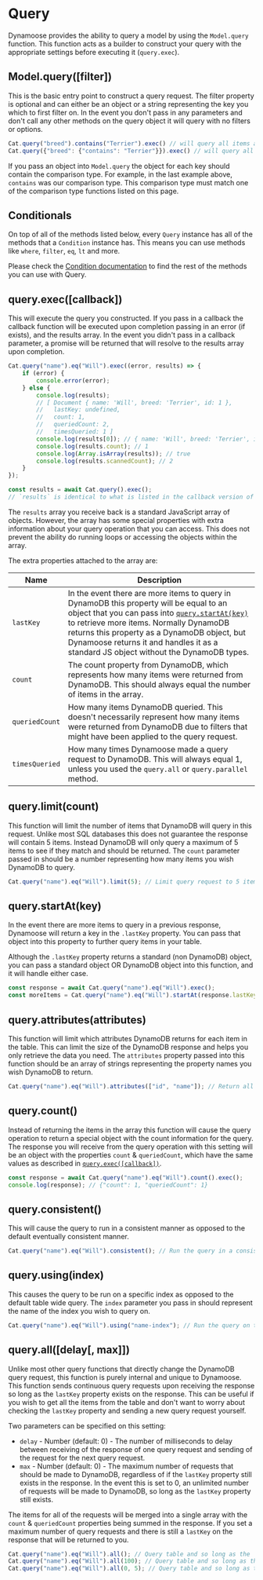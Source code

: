 # Query

Dynamoose provides the ability to query a model by using the `Model.query` function. This function acts as a builder to construct your query with the appropriate settings before executing it (`query.exec`).

## Model.query([filter])

This is the basic entry point to construct a query request. The filter property is optional and can either be an object or a string representing the key you which to first filter on. In the event you don't pass in any parameters and don't call any other methods on the query object it will query with no filters or options.

```js
Cat.query("breed").contains("Terrier").exec() // will query all items and filter all items where the key `breed` contains `Terrier`
Cat.query({"breed": {"contains": "Terrier"}}).exec() // will query all items and filter all items where the key `breed` contains `Terrier`
```

If you pass an object into `Model.query` the object for each key should contain the comparison type. For example, in the last example above, `contains` was our comparison type. This comparison type must match one of the comparison type functions listed on this page.

## Conditionals

On top of all of the methods listed below, every `Query` instance has all of the methods that a `Condition` instance has. This means you can use methods like `where`, `filter`, `eq`, `lt` and more.

Please check the [Condition documentation](Condition.md) to find the rest of the methods you can use with Query.

## query.exec([callback])

This will execute the query you constructed. If you pass in a callback the callback function will be executed upon completion passing in an error (if exists), and the results array. In the event you didn't pass in a callback parameter, a promise will be returned that will resolve to the results array upon completion.

```js
Cat.query("name").eq("Will").exec((error, results) => {
	if (error) {
		console.error(error);
	} else {
		console.log(results);
		// [ Document { name: 'Will', breed: 'Terrier', id: 1 },
		//   lastKey: undefined,
		//   count: 1,
		//   queriedCount: 2,
		//   timesQueried: 1 ]
		console.log(results[0]); // { name: 'Will', breed: 'Terrier', id: 1 }
		console.log(results.count); // 1
		console.log(Array.isArray(results)); // true
		console.log(results.scannedCount); // 2
	}
});
```

```js
const results = await Cat.query().exec();
// `results` is identical to what is listed in the callback version of this function.
```

The `results` array you receive back is a standard JavaScript array of objects. However, the array has some special properties with extra information about your query operation that you can access. This does not prevent the ability do running loops or accessing the objects within the array.

The extra properties attached to the array are:

| Name | Description |
|---|---|
| `lastKey` | In the event there are more items to query in DynamoDB this property will be equal to an object that you can pass into [`query.startAt(key)`](#querystartatkey) to retrieve more items. Normally DynamoDB returns this property as a DynamoDB object, but Dynamoose returns it and handles it as a standard JS object without the DynamoDB types. |
| `count` | The count property from DynamoDB, which represents how many items were returned from DynamoDB. This should always equal the number of items in the array. |
| `queriedCount` | How many items DynamoDB queried. This doesn't necessarily represent how many items were returned from DynamoDB due to filters that might have been applied to the query request. |
| `timesQueried` | How many times Dynamoose made a query request to DynamoDB. This will always equal 1, unless you used the `query.all` or `query.parallel` method. |

## query.limit(count)

This function will limit the number of items that DynamoDB will query in this request. Unlike most SQL databases this does not guarantee the response will contain 5 items. Instead DynamoDB will only query a maximum of 5 items to see if they match and should be returned. The `count` parameter passed in should be a number representing how many items you wish DynamoDB to query.

```js
Cat.query("name").eq("Will").limit(5); // Limit query request to 5 items
```

## query.startAt(key)

In the event there are more items to query in a previous response, Dynamoose will return a key in the `.lastKey` property. You can pass that object into this property to further query items in your table.

Although the `.lastKey` property returns a standard (non DynamoDB) object, you can pass a standard object OR DynamoDB object into this function, and it will handle either case.

```js
const response = await Cat.query("name").eq("Will").exec();
const moreItems = Cat.query("name").eq("Will").startAt(response.lastKey);
```

## query.attributes(attributes)

This function will limit which attributes DynamoDB returns for each item in the table. This can limit the size of the DynamoDB response and helps you only retrieve the data you need. The `attributes` property passed into this function should be an array of strings representing the property names you wish DynamoDB to return.

```js
Cat.query("name").eq("Will").attributes(["id", "name"]); // Return all documents but only return the `id` & `name` properties for each item
```

## query.count()

Instead of returning the items in the array this function will cause the query operation to return a special object with the count information for the query. The response you will receive from the query operation with this setting will be an object with the properties `count` & `queriedCount`, which have the same values as described in [`query.exec([callback])`](#queryexeccallback).

```js
const response = await Cat.query("name").eq("Will").count().exec();
console.log(response); // {"count": 1, "queriedCount": 1}
```

## query.consistent()

This will cause the query to run in a consistent manner as opposed to the default eventually consistent manner.

```js
Cat.query("name").eq("Will").consistent(); // Run the query in a consistent manner
```

## query.using(index)

This causes the query to be run on a specific index as opposed to the default table wide query. The `index` parameter you pass in should represent the name of the index you wish to query on.

```js
Cat.query("name").eq("Will").using("name-index"); // Run the query on the `name-index` index
```

## query.all([delay[, max]])

Unlike most other query functions that directly change the DynamoDB query request, this function is purely internal and unique to Dynamoose. This function sends continuous query requests upon receiving the response so long as the `lastKey` property exists on the response. This can be useful if you wish to get all the items from the table and don't want to worry about checking the `lastKey` property and sending a new query request yourself.

Two parameters can be specified on this setting:

- `delay` - Number (default: 0) - The number of milliseconds to delay between receiving of the response of one query request and sending of the request for the next query request.
- `max` - Number (default: 0) - The maximum number of requests that should be made to DynamoDB, regardless of if the `lastKey` property still exists in the response. In the event this is set to 0, an unlimited number of requests will be made to DynamoDB, so long as the `lastKey` property still exists.

The items for all of the requests will be merged into a single array with the `count` & `queriedCount` properties being summed in the response. If you set a maximum number of query requests and there is still a `lastKey` on the response that will be returned to you.

```js
Cat.query("name").eq("Will").all(); // Query table and so long as the `lastKey` property exists continuously query the table to retrieve all items
Cat.query("name").eq("Will").all(100); // Query table and so long as the `lastKey` property exists continuously query the table to retrieve all items with a 100 ms delay before the next query request
Cat.query("name").eq("Will").all(0, 5); // Query table and so long as the `lastKey` property exists continuously query the table to retrieve all items with a maximum of 5 requests total
```
